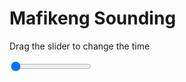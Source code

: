 <h1>Mafikeng Sounding</h1>
<p>Drag the slider to change the time</p>

<div class="slidecontainer">
<input oninput='setImage(this)' class="slider" type="range" min="0" max="7" value="0" step="1" />
<img id='img'/>
</div>

<script>
var img = document.getElementById('img');
var img_array = ['/assets/images/skwt/skd_mfk_wrfout_d01_2020-06-16_12:00:00.png',
'/assets/images/skwt/skd_mfk_wrfout_d01_2020-06-16_18:00:00.png',
'/assets/images/skwt/skd_mfk_wrfout_d01_2020-06-17_00:00:00.png',
'/assets/images/skwt/skd_mfk_wrfout_d01_2020-06-17_06:00:00.png',
'/assets/images/skwt/skd_mfk_wrfout_d01_2020-06-17_12:00:00.png',
'/assets/images/skwt/skd_mfk_wrfout_d01_2020-06-17_18:00:00.png',
'/assets/images/skwt/skd_mfk_wrfout_d01_2020-06-18_00:00:00.png',];
function setImage(obj)
{
        var value = obj.value;
        img.src = img_array[value];

}
</script>
